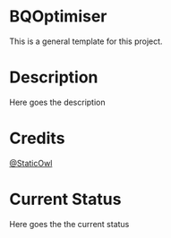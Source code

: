 # BQOptimiser

This is a general template for this project.

# Description

Here goes the description

# Credits

[@StaticOwl](https://www.github.com/StaticOwl)

# Current Status

Here goes the the current status
